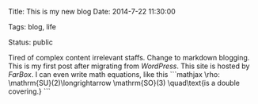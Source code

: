 Title: This is my new blog
Date: 2014-7-22 11:30:00

Tags: blog, life

Status: public

Tired of complex content irrelevant staffs. Change to markdown blogging.  This is my first post after migrating from *WordPress*. This site is hosted by *FarBox*. I can even write math equations, like this
\`\`\`mathjax
\rho: \mathrm{SU}(2)\longrightarrow \mathrm{SO}(3) \quad\text{is a double covering.}
\`\`\`